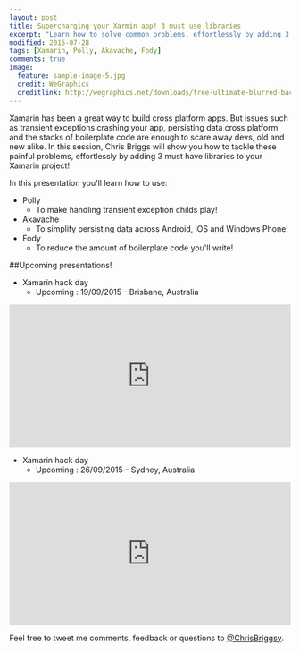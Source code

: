 ```yaml
---
layout: post
title: Supercharging your Xarmin app! 3 must use libraries
excerpt: "Learn how to solve common problems, effortlessly by adding 3 must have libraries to your Xamarin project!"
modified: 2015-07-28
tags: [Xamarin, Polly, Akavache, Fody]
comments: true
image:
  feature: sample-image-5.jpg
  credit: WeGraphics
  creditlink: http://wegraphics.net/downloads/free-ultimate-blurred-background-pack/
---
```


Xamarin has been a great way to build cross platform apps. But issues such as transient exceptions crashing your app, persisting data cross platform and the stacks of boilerplate code are enough to scare away devs, old and new alike. In this session, Chris Briggs will show you how to tackle these painful problems, effortlessly by adding 3 must have libraries to your Xamarin project!

In this presentation you'll learn how to use:

* Polly 
  * To make handling transient exception childs play!
* Akavache
  * To simplify persisting data across Android, iOS and Windows Phone!
* Fody
  * To reduce the amount of boilerplate code you'll write! 

##Upcoming presentations!

* Xamarin hack day 
  * Upcoming : 19/09/2015 - Brisbane, Australia

<div style="width:100%; text-align:left;" >
  <iframe src="http://www.eventbrite.com/tickets-external?eid=17039715247" frameborder="0" height="256" width="100%" vspace="0" hspace="0" marginheight="5" marginwidth="5" scrolling="auto" allowtransparency="true"></iframe>
</div>  
  
* Xamarin hack day 
  * Upcoming : 26/09/2015 - Sydney, Australia
  
<div style="width:100%; text-align:left;" >
  <iframe src="http://www.eventbrite.com/tickets-external?eid=14892335376" frameborder="0" height="256" width="100%" vspace="0" hspace="0" marginheight="5" marginwidth="5" scrolling="auto" allowtransparency="true"></iframe>
</div>

Feel free to tweet me comments, feedback or questions to [@ChrisBriggsy](https://twitter.com/ChrisBriggsy).